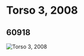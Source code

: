 # Torso 3, 2008
## 60918
![Torso 3, 2008](https://lc-www-live-s.legocdn.com/media/bricks/5/2/4518494.jpg)